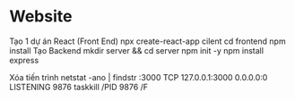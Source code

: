 # Website
Tạo 1 dự án React (Front End)
npx create-react-app cilent
cd frontend
npm install
Tạo Backend
mkdir server && cd server
npm init -y
npm install express

Xóa tiến trình
netstat -ano | findstr :3000
TCP    127.0.0.1:3000    0.0.0.0:0    LISTENING    9876
taskkill /PID 9876 /F

